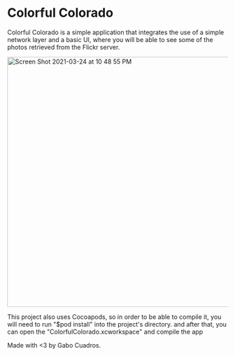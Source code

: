 # Colorful Colorado

Colorful Colorado is a simple application that integrates the use of a simple network layer and a basic UI, where you will be able to see some of the photos retrieved from the Flickr server.

<img width="572" alt="Screen Shot 2021-03-24 at 10 48 55 PM" src="https://user-images.githubusercontent.com/52063431/112416166-20ca4300-8cf3-11eb-95d5-97f173786915.png">

This project also uses Cocoapods, so in order to be able to compile it, you will need to run "$pod install" into the project's directory. and after that, you can open the "ColorfulColorado.xcworkspace" and compile the app

Made with <3 by Gabo Cuadros.
